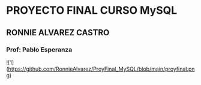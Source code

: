 # PROYECTO FINAL CURSO MySQL
## RONNIE ALVAREZ CASTRO
### Prof: Pablo Esperanza

![1] (https://github.com/RonnieAlvarez/ProyFinal_MySQL/blob/main/proyfinal.png)

